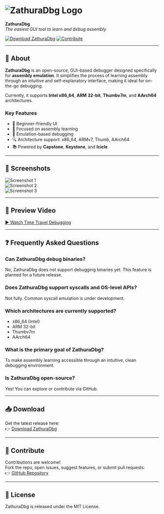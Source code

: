 # ![ZathuraDbg Logo](https://www.zathura.dev/logo.webp)

**ZathuraDbg**  
_The easiest GUI tool to learn and debug assembly_

[![Download ZathuraDbg](https://img.shields.io/github/v/release/ZathuraDbg/ZathuraDbg?label=Download)](https://github.com/ZathuraDbg/ZathuraDbg/releases)
[![Contribute](https://img.shields.io/badge/Open%20Source-Contribute-blue)](https://github.com/ZathuraDbg/ZathuraDbg)

---

## 🌟 About

**ZathuraDbg** is an open-source, GUI-based debugger designed specifically for **assembly emulation**. It simplifies the process of learning assembly through an intuitive and self-explanatory interface, making it ideal for on-the-go debugging.

Currently, it supports **Intel x86_64**, **ARM 32-bit**, **Thumbv7m**, and **AArch64** architectures.

### Key Features

- 🧠 Beginner-friendly UI
- 🎯 Focused on assembly learning
- 🚀 Emulation-based debugging
- 🔍 Architecture support: x86_64, ARMv7, Thumb, AArch64
- 📚 Powered by **Capstone**, **Keystone**, and **Icicle**

---

## 📸 Screenshots

![Screenshot 1](https://www.zathura.dev/screenshot1.webp)  
![Screenshot 2](https://www.zathura.dev/screenshot2.webp)  
![Screenshot 3](https://www.zathura.dev/screenshot3.webp)

---

## 🎥 Preview Video

[▶️ Watch Time Travel Debugging](https://www.zathura.dev/timetravel.mp4)

---

## ❓ Frequently Asked Questions

### Can ZathuraDbg debug binaries?
No, ZathuraDbg does not support debugging binaries yet. This feature is planned for a future release.

### Does ZathuraDbg support syscalls and OS-level APIs?
Not fully. Common syscall emulation is under development.

### Which architectures are currently supported?
- x86_64 (Intel)
- ARM 32-bit
- Thumbv7m
- AArch64

### What is the primary goal of ZathuraDbg?
To make assembly learning accessible through an intuitive, clean debugging environment.

### Is ZathuraDbg open-source?
Yes! You can explore or contribute via GitHub.

---

## 📥 Download

Get the latest release here:  
👉 [Download ZathuraDbg](https://github.com/ZathuraDbg/ZathuraDbg/releases)

---

## 🤝 Contribute

Contributions are welcome!  
Fork the repo, open issues, suggest features, or submit pull requests:  
👉 [GitHub Repository](https://github.com/ZathuraDbg/ZathuraDbg)

---

## 📃 License

ZathuraDbg is released under the MIT License.

